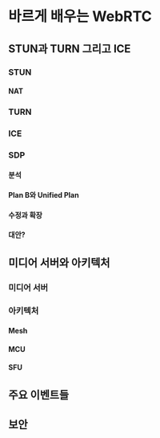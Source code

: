 # 바르게 배우는 WebRTC

## STUN과 TURN 그리고 ICE

### STUN

#### NAT

### TURN

### ICE

### SDP

#### 분석

#### Plan B와 Unified Plan

#### 수정과 확장

#### 대안?

## 미디어 서버와 아키텍처

### 미디어 서버

### 아키텍처

#### Mesh

#### MCU

#### SFU

## 주요 이벤트들

## 보안
